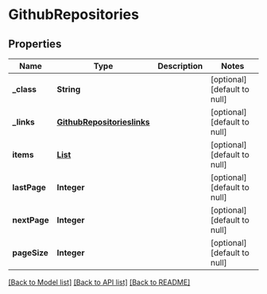 # GithubRepositories
## Properties

| Name | Type | Description | Notes |
|------------ | ------------- | ------------- | -------------|
| **\_class** | **String** |  | [optional] [default to null] |
| **\_links** | [**GithubRepositorieslinks**](GithubRepositorieslinks.md) |  | [optional] [default to null] |
| **items** | [**List**](GithubRepository.md) |  | [optional] [default to null] |
| **lastPage** | **Integer** |  | [optional] [default to null] |
| **nextPage** | **Integer** |  | [optional] [default to null] |
| **pageSize** | **Integer** |  | [optional] [default to null] |

[[Back to Model list]](../README.md#documentation-for-models) [[Back to API list]](../README.md#documentation-for-api-endpoints) [[Back to README]](../README.md)

